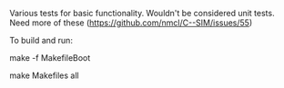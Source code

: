 Various tests for basic functionality. Wouldn't be considered unit tests. Need more of these (https://github.com/nmcl/C--SIM/issues/55)

To build and run:

make -f MakefileBoot

make Makefiles all
